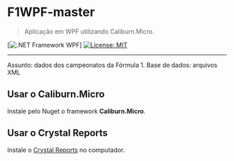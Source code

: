 # F1WPF-master
> Aplicação em WPF utilizando Caliburn.Micro.  

[![.NET Framework WPF](https://img.shields.io/badge/.NET%20Framework-WPF-orange)] [![License: MIT](https://img.shields.io/badge/License-MIT-yellow.svg)](https://opensource.org/licenses/MIT)

***
Assunto: dados dos campeonatos da Fórmula 1. 
Base de dados: arquivos XML

## Usar o Caliburn.Micro

Instale pelo Nuget o framework **Caliburn.Micro**.

## Usar o Crystal Reports

Instale o  [Crystal Reports](https://www.sap.com/brazil/products/crystal-visual-studio.html) no computador.

